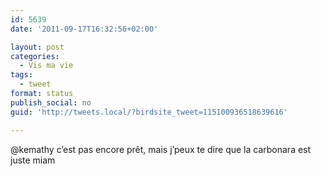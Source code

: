 ```yaml
---
id: 5639
date: '2011-09-17T16:32:56+02:00'

layout: post
categories:
  - Vis ma vie
tags:
  - tweet
format: status
publish_social: no
guid: 'http://tweets.local/?birdsite_tweet=115100936518639616'

---
```


@kemathy c’est pas encore prêt, mais j’peux te dire que la carbonara est juste miam